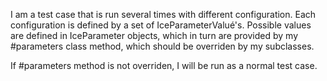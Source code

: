 I am a test case that is run several times with different configuration. Each configuration is defined by a set of IceParameterValué's. Possible values are defined in IceParameter objects, which in turn are provided by my #parameters class method, which should be overriden by my subclasses.

If #parameters method is not overriden, I will be run as a normal test case.
